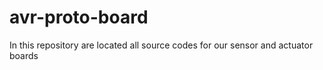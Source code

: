 # avr-proto-board
In this repository are located all source codes for our sensor and actuator boards
